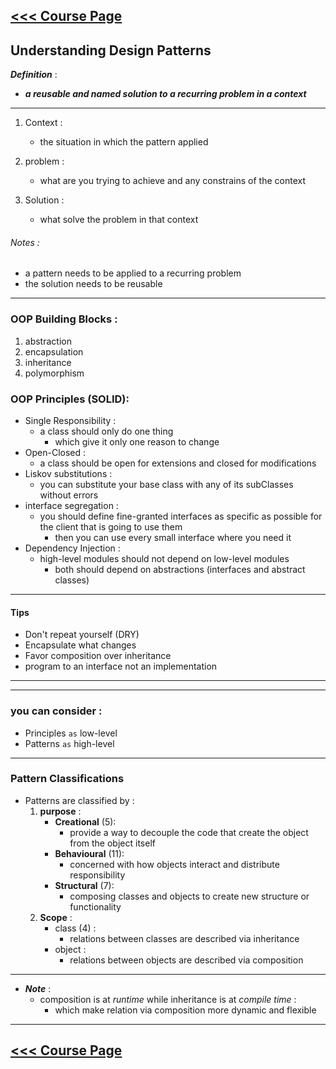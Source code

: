 
[<<< Course Page](../README.md)
-----

## Understanding Design Patterns
_**Definition**_ :
- _**a reusable and named solution to a recurring problem in a context**_
---
1. Context :
    - the situation in which the pattern applied

2. problem :
    - what are you trying to achieve and any constrains of the context

3. Solution :
    - what solve the problem in that context

###### Notes :
- a pattern needs to be applied to a recurring problem
- the solution needs to be reusable
---------------------------
### OOP Building Blocks :
1. abstraction
2. encapsulation
3. inheritance
4. polymorphism

### OOP Principles (SOLID):
- Single Responsibility :
    - a class should only do one thing
      - which give it only one reason to change
- Open-Closed :
    - a class should be open for extensions and closed for modifications
- Liskov substitutions :
    - you can substitute your base class with any of its subClasses without errors
- interface segregation :
    - you should  define  fine-granted interfaces as specific as possible for the client that is going to use them
        - then you can use every small interface where you need it
- Dependency Injection :
    - high-level modules should not depend on low-level modules
        - both should depend on abstractions (interfaces and abstract classes)
------
#### Tips
- Don't repeat yourself (DRY)
- Encapsulate what changes
- Favor composition over inheritance
- program to an interface not an implementation
----
----

### you can consider :
- Principles `as` low-level
- Patterns `as` high-level
-----

### Pattern Classifications
- Patterns are classified by :
    1. __purpose__ :
        - **Creational** (5):
            - provide a way to decouple the code that create the object from the object itself
        - **Behavioural** (11):
            - concerned with how objects interact and distribute responsibility
        - **Structural** (7):
            - composing classes and objects to create new structure or functionality
    2. __Scope__ :
        - class (4) :
            - relations between classes are described via inheritance
        - object :
            - relations between objects are described via composition
-------
- _**Note**_ :
    - composition is at _runtime_ while inheritance is at _compile time_ :
        - which make relation via composition more dynamic and flexible

------

[<<< Course Page](../README.md)
-----
